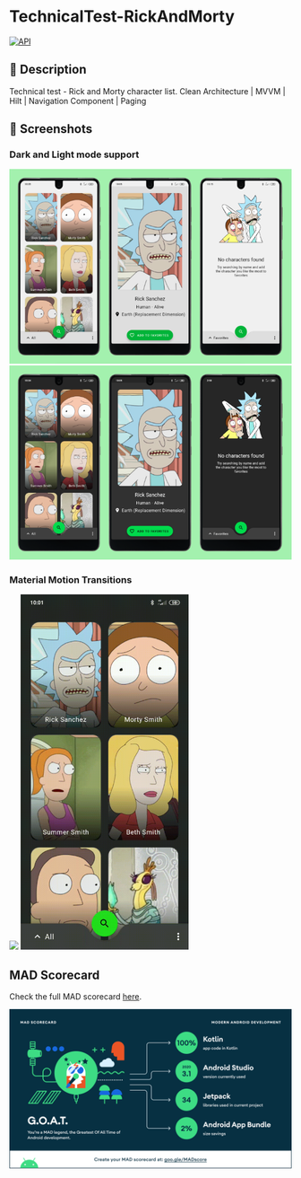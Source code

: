 # TechnicalTest-RickAndMorty

[![API](https://img.shields.io/badge/API-23%2B-brightgreen.svg?style=flat)](https://android-arsenal.com/api?level=16)

## :scroll: Description
Technical test - Rick and Morty character list.
Clean Architecture | MVVM | Hilt | Navigation Component | Paging

## :camera_flash: Screenshots
### Dark and Light mode support
<img src="/screenshots/screenshot_1.png">
<br>
<img src="/screenshots/screenshot_2.png">

### Material Motion Transitions

<img src="screenshots/transitionDetail.gif" width="300" />
<img src="screenshots/transitionSearch.gif" width="300" />

## MAD Scorecard

Check the full MAD scorecard [here](https://madscorecard.withgoogle.com/scorecard/share/2923638038/).

<img src="screenshots/summary.png" />